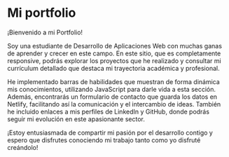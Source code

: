 # Mi portfolio

¡Bienvenido a mi Portfolio! 

Soy una estudiante de Desarrollo de Aplicaciones Web con muchas ganas de aprender y crecer en este campo. En este sitio, que es completamente responsive, podrás explorar los proyectos que he realizado y consultar mi currículum detallado que destaca mi trayectoria académica y profesional.

He implementado barras de habilidades que muestran de forma dinámica mis conocimientos, utilizando JavaScript para darle vida a esta sección. Además, encontrarás un formulario de contacto que guarda los datos en Netlify, facilitando así la comunicación y el intercambio de ideas. También he incluido enlaces a mis perfiles de LinkedIn y GitHub, donde podrás seguir mi evolución en este apasionante sector.

¡Estoy entusiasmada de compartir mi pasión por el desarrollo contigo y espero que disfrutes conociendo mi trabajo tanto como yo disfruté creándolo!